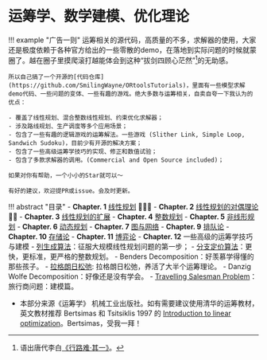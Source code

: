 # 运筹学、数学建模、优化理论

!!! example "广告一则"
    运筹相关的源代码，高质量的不多，求解器的使用，大家还是极度依赖于各种官方给出的一些零散的demo，在落地到实际问题的时候就蒙圈了。越在圈子里摸爬滚打越能体会到这种“拔剑四顾心茫然”[^1]的无助感。
    
    所以自己搞了一个开源的[代码仓库](https://github.com/SmilingWayne/ORtoolsTutorials)，里面有一些模型求解demo代码、一些问题的变体、一些有趣的游戏。绝大多数与运筹相关，自卖自夸一下我认为的优点：
    
    - 覆盖了线性规划、混合整数线性规划、约束优化求解器；
    - 涉及路线规划、生产调度等多个应用场景；
    - 包含了一些有趣的逻辑游戏的运筹解法。一些游戏 (Slither Link, Simple Loop, Sandwich Sudoku)，目前少有开源的解决方案；
    - 包含了一些高级运筹学技巧的实现、修正和数值试验；
    - 包含了多款求解器的调用。(Commercial and Open Source included)；

    如果对你有帮助，一个小小的Star就可以～

    有好的建议，欢迎提PR或issue。会及时更新。




!!! abstract "目录"
    - **Chapter. 1** [线性规划](./Chapter1.md) 🌟🌟🌟
    - **Chapter. 2** [线性规划的对偶理论](./Chapter2.md) 🌟🌟
    - **Chapter. 3** [线性规划的扩展](./Chapter3.md)
    - **Chapter. 4** [整数规划](./Chapter4.md)
    - **Chapter. 5** [非线形规划](./Chapter5.md)
    - **Chapter. 6** [动态规划](./Chapter1.md)
    - **Chapter. 7** [图与网络](./Chapter1.md)
    - **Chapter. 9** [排队论](./Chapter9.md) 
    - **Chapter. 10** [存储论](./Chapter10.md)
    - **Chapter. 11** [博弈论](./Chapter11.md)
    - **Chapter. 12** 一些高级的运筹学技巧与建模
        - [列生成算法](./Chapter12.md)：征服大规模线性规划问题的第一步；
        - [分支定价算法](./BranchAndPrice.md)：更快，更标准，更严格的整数规划。
        - Benders Decomposition：好羡慕学得懂的那些孩子。
        - [拉格朗日松弛](./LR.md): 拉格朗日松弛，养活了大半个运筹理论。
        - Danzig Wolfe Decomposition：好像还是没有学会。
        - [Travelling Salesman Problem](./TSP.md)：旅行商问题：建模篇。


- 本部分来源《运筹学》 机械工业出版社。如有需要建议使用清华的运筹教材，英文教材推荐 Bertsimas 和 Tsitsiklis 1997 的 [Introduction to linear optimization](https://book.douban.com/subject/2157943/)。Bertsimas，受我一拜！

[^1]: 语出唐代李白[《行路难·其一》](https://www.gushiwen.cn/mingju_524.aspx)。